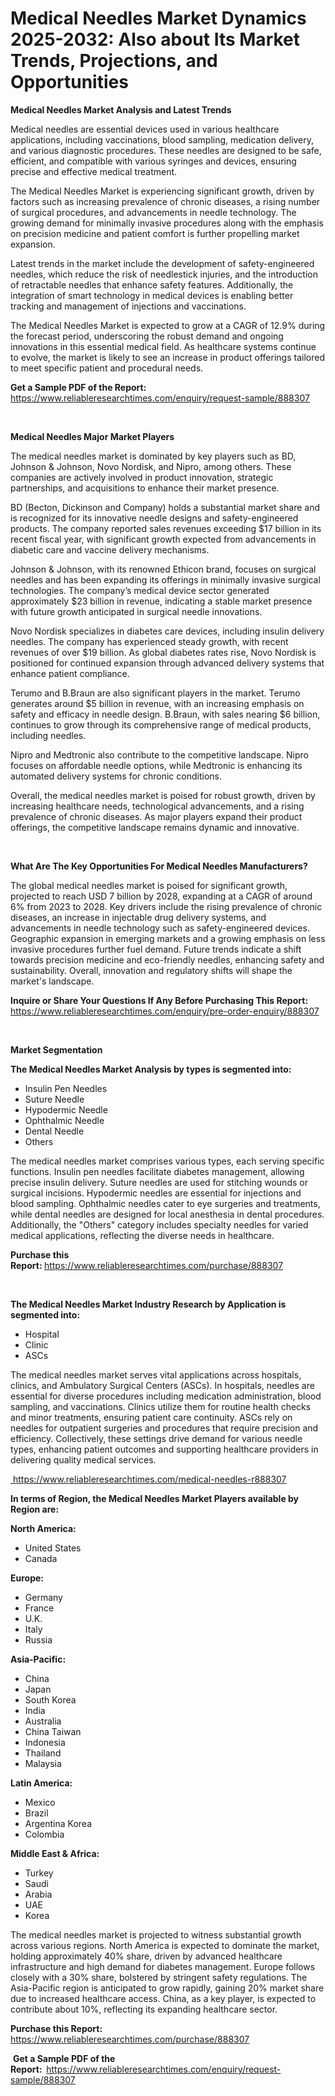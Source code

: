 <p><h1>Medical Needles Market Dynamics 2025-2032: Also about Its Market Trends, Projections, and Opportunities</h1></p><p><strong>Medical Needles Market Analysis and Latest Trends</strong></p>
<p><p>Medical needles are essential devices used in various healthcare applications, including vaccinations, blood sampling, medication delivery, and various diagnostic procedures. These needles are designed to be safe, efficient, and compatible with various syringes and devices, ensuring precise and effective medical treatment.</p><p>The Medical Needles Market is experiencing significant growth, driven by factors such as increasing prevalence of chronic diseases, a rising number of surgical procedures, and advancements in needle technology. The growing demand for minimally invasive procedures along with the emphasis on precision medicine and patient comfort is further propelling market expansion. </p><p>Latest trends in the market include the development of safety-engineered needles, which reduce the risk of needlestick injuries, and the introduction of retractable needles that enhance safety features. Additionally, the integration of smart technology in medical devices is enabling better tracking and management of injections and vaccinations.</p><p>The Medical Needles Market is expected to grow at a CAGR of 12.9% during the forecast period, underscoring the robust demand and ongoing innovations in this essential medical field. As healthcare systems continue to evolve, the market is likely to see an increase in product offerings tailored to meet specific patient and procedural needs.</p></p>
<p><strong>Get a Sample PDF of the Report:&nbsp;</strong> <a href="https://www.reliableresearchtimes.com/enquiry/request-sample/888307?utm_campaign=3554&utm_medium=2&utm_source=Github&utm_content=ia&utm_term=13042025&utm_id=medical-needles">https://www.reliableresearchtimes.com/enquiry/request-sample/888307</a></p>
<p>&nbsp;</p>
<p><strong>Medical Needles Major Market Players</strong></p>
<p><p>The medical needles market is dominated by key players such as BD, Johnson & Johnson, Novo Nordisk, and Nipro, among others. These companies are actively involved in product innovation, strategic partnerships, and acquisitions to enhance their market presence.</p><p>BD (Becton, Dickinson and Company) holds a substantial market share and is recognized for its innovative needle designs and safety-engineered products. The company reported sales revenues exceeding $17 billion in its recent fiscal year, with significant growth expected from advancements in diabetic care and vaccine delivery mechanisms.</p><p>Johnson & Johnson, with its renowned Ethicon brand, focuses on surgical needles and has been expanding its offerings in minimally invasive surgical technologies. The company’s medical device sector generated approximately $23 billion in revenue, indicating a stable market presence with future growth anticipated in surgical needle innovations.</p><p>Novo Nordisk specializes in diabetes care devices, including insulin delivery needles. The company has experienced steady growth, with recent revenues of over $19 billion. As global diabetes rates rise, Novo Nordisk is positioned for continued expansion through advanced delivery systems that enhance patient compliance.</p><p>Terumo and B.Braun are also significant players in the market. Terumo generates around $5 billion in revenue, with an increasing emphasis on safety and efficacy in needle design. B.Braun, with sales nearing $6 billion, continues to grow through its comprehensive range of medical products, including needles.</p><p>Nipro and Medtronic also contribute to the competitive landscape. Nipro focuses on affordable needle options, while Medtronic is enhancing its automated delivery systems for chronic conditions.</p><p>Overall, the medical needles market is poised for robust growth, driven by increasing healthcare needs, technological advancements, and a rising prevalence of chronic diseases. As major players expand their product offerings, the competitive landscape remains dynamic and innovative.</p></p>
<p>&nbsp;</p>
<p><strong>What Are The Key Opportunities For Medical Needles Manufacturers?</strong></p>
<p><p>The global medical needles market is poised for significant growth, projected to reach USD 7 billion by 2028, expanding at a CAGR of around 6% from 2023 to 2028. Key drivers include the rising prevalence of chronic diseases, an increase in injectable drug delivery systems, and advancements in needle technology such as safety-engineered devices. Geographic expansion in emerging markets and a growing emphasis on less invasive procedures further fuel demand. Future trends indicate a shift towards precision medicine and eco-friendly needles, enhancing safety and sustainability. Overall, innovation and regulatory shifts will shape the market's landscape.</p></p>
<p><strong>Inquire or Share Your Questions If Any Before Purchasing This Report:</strong> <a href="https://www.reliableresearchtimes.com/enquiry/pre-order-enquiry/888307?utm_campaign=3554&utm_medium=2&utm_source=Github&utm_content=ia&utm_term=13042025&utm_id=medical-needles">https://www.reliableresearchtimes.com/enquiry/pre-order-enquiry/888307</a></p>
<p>&nbsp;</p>
<p><strong>Market Segmentation</strong></p>
<p><strong>The Medical Needles Market Analysis by types is segmented into:</strong></p>
<p><ul><li>Insulin Pen Needles</li><li>Suture Needle</li><li>Hypodermic Needle</li><li>Ophthalmic Needle</li><li>Dental Needle</li><li>Others</li></ul></p>
<p><p>The medical needles market comprises various types, each serving specific functions. Insulin pen needles facilitate diabetes management, allowing precise insulin delivery. Suture needles are used for stitching wounds or surgical incisions. Hypodermic needles are essential for injections and blood sampling. Ophthalmic needles cater to eye surgeries and treatments, while dental needles are designed for local anesthesia in dental procedures. Additionally, the "Others" category includes specialty needles for varied medical applications, reflecting the diverse needs in healthcare.</p></p>
<p><strong>Purchase this Report:&nbsp;</strong><a href="https://www.reliableresearchtimes.com/purchase/888307?utm_campaign=3554&utm_medium=2&utm_source=Github&utm_content=ia&utm_term=13042025&utm_id=medical-needles">https://www.reliableresearchtimes.com/purchase/888307</a></p>
<p>&nbsp;</p>
<p><strong>The Medical Needles Market Industry Research by Application is segmented into:</strong></p>
<p><ul><li>Hospital</li><li>Clinic</li><li>ASCs</li></ul></p>
<p><p>The medical needles market serves vital applications across hospitals, clinics, and Ambulatory Surgical Centers (ASCs). In hospitals, needles are essential for diverse procedures including medication administration, blood sampling, and vaccinations. Clinics utilize them for routine health checks and minor treatments, ensuring patient care continuity. ASCs rely on needles for outpatient surgeries and procedures that require precision and efficiency. Collectively, these settings drive demand for various needle types, enhancing patient outcomes and supporting healthcare providers in delivering quality medical services.</p></p>
<p><a href="https://www.reliableresearchtimes.com/medical-needles-r888307?utm_campaign=3554&utm_medium=2&utm_source=Github&utm_content=ia&utm_term=13042025&utm_id=medical-needles">&nbsp;https://www.reliableresearchtimes.com/medical-needles-r888307</a></p>
<p><strong>In terms of Region, the Medical Needles Market Players available by Region are:</strong></p>
<p>
    <p> <strong> North America: </strong>
        <ul>
            <li>United States</li>
            <li>Canada</li>
        </ul>
        </p> 
    <p> <strong> Europe: </strong>
        <ul>
            <li>Germany</li>
            <li>France</li>
            <li>U.K.</li>
            <li>Italy</li>
            <li>Russia</li>
        </ul>
        </p> 
    <p> <strong> Asia-Pacific: </strong>
        <ul>
            <li>China</li>
            <li>Japan</li>
            <li>South Korea</li>
            <li>India</li>
            <li>Australia</li>
            <li>China Taiwan</li>
            <li>Indonesia</li>
            <li>Thailand</li>
            <li>Malaysia</li>
        </ul>
        </p> 
    <p> <strong> Latin America: </strong>
        <ul>
            <li>Mexico</li>
            <li>Brazil</li>
            <li>Argentina Korea</li>
            <li>Colombia</li>
        </ul>
        </p> 
    <p> <strong> Middle East & Africa: </strong>
        <ul>
            <li>Turkey</li>
            <li>Saudi</li>
            <li>Arabia</li>
            <li>UAE</li>
            <li>Korea</li>
        </ul>
    </p>
    </p>
<p><p>The medical needles market is projected to witness substantial growth across various regions. North America is expected to dominate the market, holding approximately 40% share, driven by advanced healthcare infrastructure and high demand for diabetes management. Europe follows closely with a 30% share, bolstered by stringent safety regulations. The Asia-Pacific region is anticipated to grow rapidly, gaining 20% market share due to increased healthcare access. China, as a key player, is expected to contribute about 10%, reflecting its expanding healthcare sector.</p></p>
<p><strong>Purchase this Report: </strong><a href="https://www.reliableresearchtimes.com/purchase/888307?utm_campaign=3554&utm_medium=2&utm_source=Github&utm_content=ia&utm_term=13042025&utm_id=medical-needles">https://www.reliableresearchtimes.com/purchase/888307</a></p>
<p>&nbsp;<strong>Get a Sample PDF of the Report:&nbsp;&nbsp;</strong><a href="https://www.reliableresearchtimes.com/enquiry/request-sample/888307?utm_campaign=3554&utm_medium=2&utm_source=Github&utm_content=ia&utm_term=13042025&utm_id=medical-needles">https://www.reliableresearchtimes.com/enquiry/request-sample/888307</a></p>
<p><strong></strong></p>
<p><p></p><p></p><p></p></p>